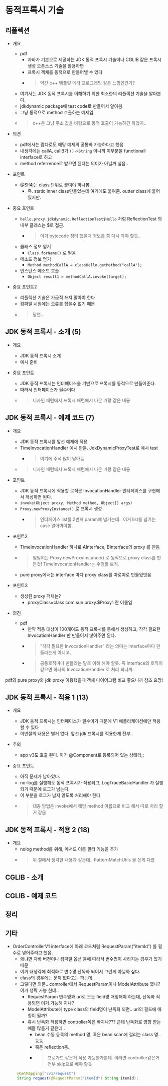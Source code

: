 # 동적프록시 기술

## 리플렉션

- 개요
  - pdf
    - 자바가 기본으로 제공하는 JDK 동적 프록시 기술이나 CGLIB 같은 프록시 생성 오픈소스 기술을 활용하면
    - 프록시 객체를 동적으로 만들어낼 수 있다
    - > 약간 c++ 템플릿 메타 프로그래밍 같은 느낌인건가?
  - 여기서는 JDK 동적 프록시를 이해하기 위한 최소한의 리플랙션 기술을 알아본다.
  - jdkdynamic package에 test code로 만들어서 알아봄
  - 그냥 동적으로 method 호출하는 예제임. 
  - > c++은 그냥 주소 값을 바탕으로 동적 호출이 가능하긴 하겠지..

- 의견
  - pdf에서는 람다로도 해당 예제의 공통화 가능하다고 했음
  - 내생각에는 callA, callB가 `()->String` 이니까 이부분을 functionall interface로 하고
  - method referrence로 받으면 된다는 의미가 아닐까 싶음..

- 포인트
  - @Slf4j는 class 단위로 붙여야 하나봄.
    - 즉. static inner class만들었는데 여기에도 붙여줌. outter class에 붙어 있지만.

- 중요 포인트
  - `hello.proxy.jdkdynamic.ReflectionTest$Hello` 처럼 ReflectionTest 의 내부 클래스는 $로 접근. 
    - > 이거 bytecode 정리 했을때 정보를 쫌 다시 봐야 할듯.. 
  - 클래스 정보 얻기
    - `Class.forName()` 로 얻음
  - 메소드 정보 얻기
    - `Method methodCallA = classHello.getMethod("callA");`
  - 인스턴스 메소드 호출
    - `Object result1 = methodCallA.invoke(target);`

- 중요 포인트2
  - 리플렉션 기술은 가급적 쓰지 말아야 한다
  - 컴파일 시점에는 오류를 잡을수 없기 때문
  - > 당연..


## JDK 동적 프록시 - 소개 (5)

- 개요
  - JDK 동적 프록시 소개 
  - 예시 준비

- 중요 포인트
  - JDK 동적 프록시는 인터페이스를 기반으로 프록시를 동적으로 만들어준다. 
  - 따라서 인터페이스가 필수이다
  - > 디자인 패턴에서 프록시 패턴에서 나온 거랑 같은 내용

## JDK 동적 프록시 - 예제 코드 (7)

- 개요
  - JDK 동적 프록시를 앞선 예제에 적용
  - TimeInvocationHandler 예시 만듬. JdkDynamicProxyTest로 예시 test
    - > 여기에 주석 많이 달아둠
  - > 디자인 패턴에서 프록시 패턴에서 나온 거랑 같은 내용

- 포인트 
  - JDK 동적 프록시에 적용할 로직은 InvocationHandler 인터페이스를 구현해서 작성하면 된다.
  - `invoke(Object proxy, Method method, Object[] args) `
  - `Proxy.newProxyInstance()` 로 프록시 생성
    - > 인터페이스 list를 2번째 param에 넘기는데.. 이거 list를 넘기는 case 알아봐야함.

- 포인트2
  - TimeInvocationHandler 하나로 AInterface, BInterface의 proxy 를 만듬
  - > 엄밀히는 Proxy.newProxyInstance() 로 동적으로 proxy class를 만든것! TimeInvocationHandler는 수행할 로직.
  - pure proxy에서는 interface 마다 proxy class를 따로따로 만들었엇음

- 포인트3
  - 생성된 proxy 객체는?
    - proxyClass=class com.sun.proxy.$Proxy1  란 이름임

- 의견
  - pdf
    - 만약 적용 대상이 100개여도 동적 프록시를 통해서 생성하고, 각각 필요한 InvocationHandler 만 만들어서 넣어주면 된다.
    - > "각각 필요한 InvocationHandler" 라는 의미는 Interface마다 만들라는게 아니고, 
    - > 공통로직마다 만들라는 말로 이해 해야 할듯. 즉 Interface의 로직이 같으면 하나의 InvocationHandler 로 처리 되니까.

pdf의 pure proxy와 jdk proxy 이용했을때 객체 다이어그램 비교 좋으니까 참조 요망!

## JDK 동적 프록시 - 적용 1 (13)

- 개요
  - JDK 동적 프록시는 인터페이스가 필수이기 때문에 V1 애플리케이션에만 적용할 수 있다
  - 이번절의 내용은 별거 없다. 앞선 jdk 프록시를 적용한게 전부..

- 주의
  - app v3도 호출 된다. 이거 @Component로 등록되어 있는 상태라;;

- 중요 포인트
  - 아직 문제가 남아있다. 
  - no-log를 실행해도 동적 프록시가 적용되고, LogTraceBasicHandler 가 실행되기 때문에 로그가 남는다.
  - 이 부분을 로그가 남지 않도록 처리해야 한다
  - > 대충 방법은 invoke에서 해당 method 이름으로 비교 해서 따로 처리 할거 같음

## JDK 동적 프록시 - 적용 2 (18)

- 개요
  - nolog method를 위해, 메서드 이름 필터 기능을 추가
  - > 위 절에서 생각한 내용과 같은데.. PatternMatchUtils 을 쓴게 다름

## CGLIB - 소개

## CGLIB - 예제 코드

## 정리

## 기타

- OrderControllerV1 interface에 아래 코드처럼 RequestParam("itemId") 를 필수로 넣어주라고 했음.
  - 왜냐면 자바 버전이나 컴파일 옵션 등에 따라서 변수명이 사라지는 경우가 있기때문
  - 이거 내생각에 최적화로 변수명 난독화 되어서 그런게 아닐까 싶다. 
  - class의 경우에는 문제 없다고는 하는데.. 
  - 그렇다면 의문.. controller에서 RequestParam이나 ModelAttribute 였나? 이거 생략 가능 한데..
    - RequestParam 변수명과 uri로 오는 field명 매칭해야 하는데, 난독화 적용되면 이거 가능해 지나?
    - ModelAttribute에 type class의 field명이 난독화 되면.. uri의 필드에 매칭이 될까?
    - 혹시 난독화 적용하면 controller쪽은 빠지나??? 근데 난독화로 영향 받는애들 많을거 같은데..
      - bean 수동 등록의 method 명, 혹은 bean scan에 걸리는 class 명.. 등등
      - 혹은 reflection등..
      - > 프로가드 같은거 적용 가능한가본데. 이러면 controller같은거 전부 skip으로 빼야 할듯
  ```java
    @GetMapping("/v1/request")
    String request(@RequestParam("itemId") String itemId);
  ```
